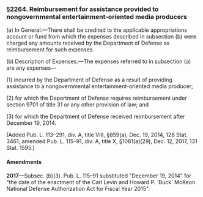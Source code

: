 ### §2264. Reimbursement for assistance provided to nongovernmental entertainment-oriented media producers ###

(a) In General.—There shall be credited to the applicable appropriations account or fund from which the expenses described in subsection (b) were charged any amounts received by the Department of Defense as reimbursement for such expenses.

(b) Description of Expenses.—The expenses referred to in subsection (a) are any expenses—

(1) incurred by the Department of Defense as a result of providing assistance to a nongovernmental entertainment-oriented media producer;

(2) for which the Department of Defense requires reimbursement under section 9701 of title 31 or any other provision of law; and

(3) for which the Department of Defense received reimbursement after December 19, 2014.

(Added Pub. L. 113–291, div. A, title VIII, §859(a), Dec. 19, 2014, 128 Stat. 3461; amended Pub. L. 115–91, div. A, title X, §1081(a)(29), Dec. 12, 2017, 131 Stat. 1595.)

#### Amendments ####

**2017**—Subsec. (b)(3). Pub. L. 115–91 substituted "December 19, 2014" for "the date of the enactment of the Carl Levin and Howard P. 'Buck' McKeon National Defense Authorization Act for Fiscal Year 2015".